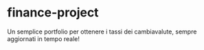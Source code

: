 # finance-project
Un semplice portfolio per ottenere i tassi dei cambiavalute, sempre aggiornati in tempo reale!
